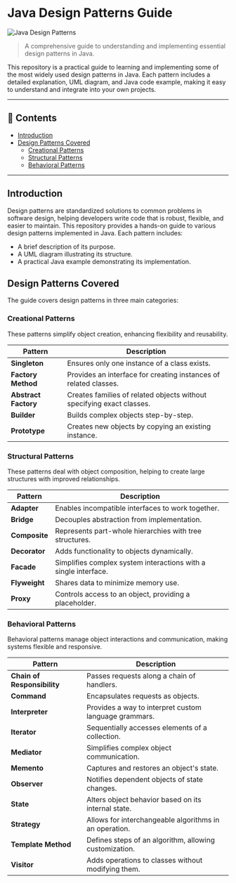 # Java Design Patterns Guide

![Java Design Patterns](https://img.shields.io/badge/Java-Design%20Patterns-orange) 

> A comprehensive guide to understanding and implementing essential design patterns in Java.

This repository is a practical guide to learning and implementing some of the most widely used design patterns in Java. Each pattern includes a detailed explanation, UML diagram, and Java code example, making it easy to understand and integrate into your own projects.

---

## 📖 Contents

- [Introduction](#introduction)
- [Design Patterns Covered](#design-patterns-covered)
  - [Creational Patterns](#creational-patterns)
  - [Structural Patterns](#structural-patterns)
  - [Behavioral Patterns](#behavioral-patterns)


---

## Introduction

Design patterns are standardized solutions to common problems in software design, helping developers write code that is robust, flexible, and easier to maintain. This repository provides a hands-on guide to various design patterns implemented in Java. Each pattern includes:
- A brief description of its purpose.
- A UML diagram illustrating its structure.
- A practical Java example demonstrating its implementation.

## Design Patterns Covered

The guide covers design patterns in three main categories:

### Creational Patterns

These patterns simplify object creation, enhancing flexibility and reusability.

| Pattern          | Description                                                   |
| ---------------- | ------------------------------------------------------------- |
| **Singleton**    | Ensures only one instance of a class exists.                  |
| **Factory Method** | Provides an interface for creating instances of related classes. |
| **Abstract Factory** | Creates families of related objects without specifying exact classes. |
| **Builder**      | Builds complex objects step-by-step.                          |
| **Prototype**    | Creates new objects by copying an existing instance.          |

### Structural Patterns

These patterns deal with object composition, helping to create large structures with improved relationships.

| Pattern          | Description                                                   |
| ---------------- | ------------------------------------------------------------- |
| **Adapter**      | Enables incompatible interfaces to work together.             |
| **Bridge**       | Decouples abstraction from implementation.                    |
| **Composite**    | Represents part-whole hierarchies with tree structures.       |
| **Decorator**    | Adds functionality to objects dynamically.                    |
| **Facade**       | Simplifies complex system interactions with a single interface. |
| **Flyweight**    | Shares data to minimize memory use.                           |
| **Proxy**        | Controls access to an object, providing a placeholder.        |

### Behavioral Patterns

Behavioral patterns manage object interactions and communication, making systems flexible and responsive.

| Pattern          | Description                                                   |
| ---------------- | ------------------------------------------------------------- |
| **Chain of Responsibility** | Passes requests along a chain of handlers.       |
| **Command**      | Encapsulates requests as objects.                             |
| **Interpreter**  | Provides a way to interpret custom language grammars.        |
| **Iterator**     | Sequentially accesses elements of a collection.              |
| **Mediator**     | Simplifies complex object communication.                     |
| **Memento**      | Captures and restores an object's state.                     |
| **Observer**     | Notifies dependent objects of state changes.                 |
| **State**        | Alters object behavior based on its internal state.          |
| **Strategy**     | Allows for interchangeable algorithms in an operation.       |
| **Template Method** | Defines steps of an algorithm, allowing customization.   |
| **Visitor**      | Adds operations to classes without modifying them.           |


